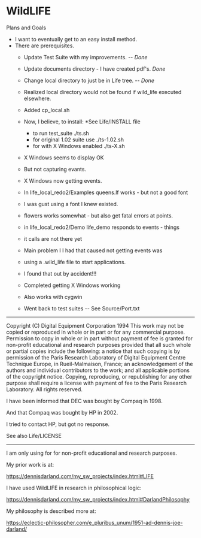 # WildLIFE
Plans and Goals
* I want to eventually get to an easy install method.
* There are prerequisites.
  * Update Test Suite with my improvements. -- *Done*
  * Update documents directory - I have created pdf's. *Done*
  * Change local directory to just be in Life tree. -- *Done*
  * Realized local directory would not be found if
  wild_life executed elsewhere.
  * Added cp_local.sh
  * Now, I believe, to install:
    *See Life/INSTALL file
    * to run test_suite ./ts.sh
    * for original 1.02 suite use ./ts-1.02.sh
    * for with X Windows enabled ./ts-X.sh

  * X Windows seems to display OK
  * But not capturing evants.

  * X Windows now getting events.
  * In life_local_redo2/Examples queens.lf works - but not a good font
  * I was gust using a font I knew existed.
  * flowers works somewhat - but also get fatal errors at points.
  * in life_local_redo2/Demo life_demo responds to events - things
  * it calls are not there yet

  * Main problem I I had that caused not getting events was
  * using a .wild_life file to start applications.
  * I found that out by accident!!!

  * Completed getting X Windows working
  * Also works with cygwin

  * Went back to test suites -- See Source/Port.txt


---------------------------------------------------------------------------
Copyright (C) Digital Equipment Corporation 1994
This work may not be copied or reproduced in whole or in part or for any
commercial purpose. Permission to copy in whole or in part without payment of
fee is granted for non-profit educational and research purposes provided that
all such whole or partial copies include the following: a notice that such
copying is by permission of the Paris Research Laboratory of Digital Equipment
Centre Technique Europe, in Rueil-Malmaison, France; an acknowledgement of the
authors and individual contributors to the work; and all applicable portions
of the copyright notice. Copying, reproducing, or republishing for any other
purpose shall require a license with payment of fee to the Paris Research
Laboratory. All rights reserved.

I have been informed that DEC was bought by Compaq in 1998.

And that Compaq was bought by HP in 2002.

I tried to contact HP, but got no response.

See also Life/LICENSE

---------------------------------------------------------------------------

I am only using for for non-profit educational and research purposes.

My prior work is at:

https://dennisdarland.com/my_sw_projects/index.html#LIFE

I have used WildLIFE in research in philosophical logic:

https://dennisdarland.com/my_sw_projects/index.html#DarlandPhilosophy

My philosophy is described more at:

https://eclectic-philosopher.com/e_pluribus_unum/1951-ad-dennis-joe-darland/

